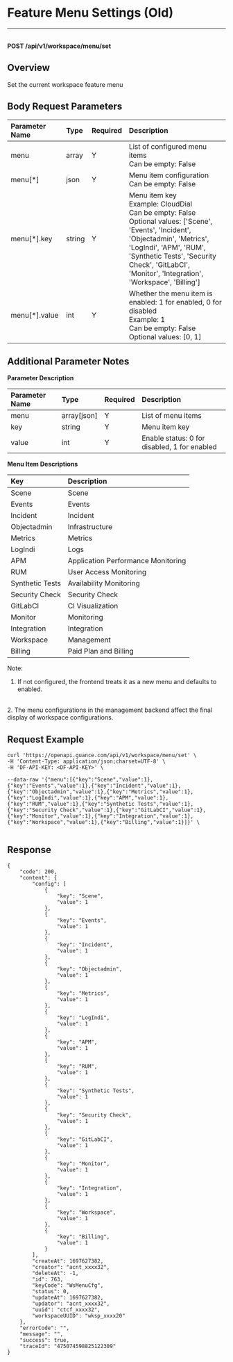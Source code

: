 # Feature Menu Settings (Old)

---

<br />**POST /api/v1/workspace/menu/set**

## Overview
Set the current workspace feature menu



## Body Request Parameters

| Parameter Name        | Type     | Required   | Description              |
|:-------------------|:-------|:-----|:----------------|
| menu | array | Y | List of configured menu items<br>Can be empty: False <br> |
| menu[*] | json | Y | Menu item configuration<br>Can be empty: False <br> |
| menu[*].key | string | Y | Menu item key<br>Example: CloudDial <br>Can be empty: False <br>Optional values: ['Scene', 'Events', 'Incident', 'Objectadmin', 'Metrics', 'LogIndi', 'APM', 'RUM', 'Synthetic Tests', 'Security Check', 'GitLabCI', 'Monitor', 'Integration', 'Workspace', 'Billing'] <br> |
| menu[*].value | int | Y | Whether the menu item is enabled: 1 for enabled, 0 for disabled<br>Example: 1 <br>Can be empty: False <br>Optional values: [0, 1] <br> |

## Additional Parameter Notes


**Parameter Description**

| Parameter Name | Type    | Required | Description                     |
| :------ | :------- | :---- | :------------------------ |
| menu   | array[json]   | Y    | List of menu items               |
| key    | string  | Y    | Menu item key                |
| value  | int     | Y    | Enable status: 0 for disabled, 1 for enabled |


**Menu Item Descriptions**

| Key                | Description           |
| :------------------ | :-------------- |
| Scene              | Scene           |
| Events             | Events           |
| Incident           | Incident       |
| Objectadmin        | Infrastructure       |
| Metrics            | Metrics           |
| LogIndi            | Logs           |
| APM                | Application Performance Monitoring   |
| RUM                | User Access Monitoring   |
| Synthetic Tests          | Availability Monitoring     |
| Security Check         | Security Check       |
| GitLabCI           | CI Visualization      |
| Monitor            | Monitoring           |
| Integration        | Integration           |
| Workspace          | Management           |
| Billing            | Paid Plan and Billing |

Note:
<br/>
1. If not configured, the frontend treats it as a new menu and defaults to enabled.
<br/>
2. The menu configurations in the management backend affect the final display of workspace configurations.



## Request Example
```shell
curl 'https://openapi.guance.com/api/v1/workspace/menu/set' \
-H 'Content-Type: application/json;charset=UTF-8' \
-H 'DF-API-KEY: <DF-API-KEY>' \

--data-raw '{"menu":[{"key":"Scene","value":1},{"key":"Events","value":1},{"key":"Incident","value":1},{"key":"Objectadmin","value":1},{"key":"Metrics","value":1},{"key":"LogIndi","value":1},{"key":"APM","value":1},{"key":"RUM","value":1},{"key":"Synthetic Tests","value":1},{"key":"Security Check","value":1},{"key":"GitLabCI","value":1},{"key":"Monitor","value":1},{"key":"Integration","value":1},{"key":"Workspace","value":1},{"key":"Billing","value":1}]}' \


```




## Response
```shell
{
    "code": 200,
    "content": {
        "config": [
            {
                "key": "Scene",
                "value": 1
            },
            {
                "key": "Events",
                "value": 1
            },
            {
                "key": "Incident",
                "value": 1
            },
            {
                "key": "Objectadmin",
                "value": 1
            },
            {
                "key": "Metrics",
                "value": 1
            },
            {
                "key": "LogIndi",
                "value": 1
            },
            {
                "key": "APM",
                "value": 1
            },
            {
                "key": "RUM",
                "value": 1
            },
            {
                "key": "Synthetic Tests",
                "value": 1
            },
            {
                "key": "Security Check",
                "value": 1
            },
            {
                "key": "GitLabCI",
                "value": 1
            },
            {
                "key": "Monitor",
                "value": 1
            },
            {
                "key": "Integration",
                "value": 1
            },
            {
                "key": "Workspace",
                "value": 1
            },
            {
                "key": "Billing",
                "value": 1
            }
        ],
        "createAt": 1697627382,
        "creator": "acnt_xxxx32",
        "deleteAt": -1,
        "id": 763,
        "keyCode": "WsMenuCfg",
        "status": 0,
        "updateAt": 1697627382,
        "updator": "acnt_xxxx32",
        "uuid": "ctcf_xxxx32",
        "workspaceUUID": "wksp_xxxx20"
    },
    "errorCode": "",
    "message": "",
    "success": true,
    "traceId": "475074598825122309"
} 
```